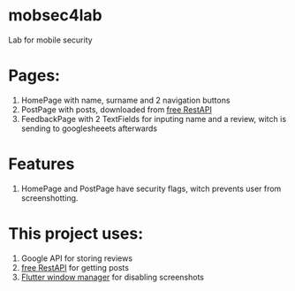# mobsec4lab

Lab for mobile security

# Pages:
1. HomePage with name, surname and 2 navigation buttons
2. PostPage with posts, downloaded from [free RestAPI](https://jsonplaceholder.typicode.com/)
3. FeedbackPage with 2 TextFields for inputing name and a review, witch is sending to googlesheeets afterwards

# Features
1. HomePage and PostPage have security flags, witch prevents user from screenshotting.

# This project uses:
1. Google API for storing reviews
2. [free RestAPI](https://jsonplaceholder.typicode.com/) for getting posts
3. [Flutter window manager](https://pub.dev/packages/flutter_windowmanager) for disabling screenshots
